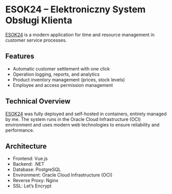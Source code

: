 # ESOK24 – Elektroniczny System Obsługi Klienta

[ESOK24](https://maciejtrudnos.github.io/ESOK24) is a modern application for time and resource management in customer service processes.

## Features
- Automatic customer settlement with one click  
- Operation logging, reports, and analytics  
- Product inventory management (prices, stock levels)  
- Employee and access permission management  

## Technical Overview

[ESOK24](https://maciejtrudnos.github.io/ESOK24) was fully deployed and self-hosted in containers, entirely managed by me. The system runs in the Oracle Cloud Infrastructure (OCI) environment and uses modern web technologies to ensure reliability and performance.

## Architecture

- Frontend: Vue.js  
- Backend: .NET  
- Database: PostgreSQL  
- Environment: Oracle Cloud Infrastructure (OCI)  
- Reverse Proxy: Nginx  
- SSL: Let’s Encrypt
